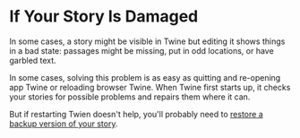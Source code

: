 # If Your Story Is Damaged

In some cases, a story might be visible in Twine but editing it shows things in
a bad state: passages might be missing, put in odd locations, or have garbled
text.

In some cases, solving this problem is as easy as quitting and re-opening app
Twine or reloading browser Twine. When Twine first starts up, it checks your
stories for possible problems and repairs them where it can.

But if restarting Twien doesn't help, you'll probably need to [restore a backup
version of your story](backups.md).